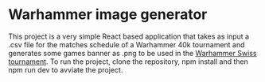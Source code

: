 # Warhammer image generator

This project is a very simple React based application that takes as input a .csv file for the matches schedule of a Warhammer 40k tournament and generates some games banner as .png to be used in the [Warhammer Swiss tournament](https://the40kleague.com/match-day).
To run the project, clone the repository, npm install and then npm run dev to avviate the project.

